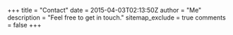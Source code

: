 +++
title = "Contact"
date = 2015-04-03T02:13:50Z
author = "Me"
description = "Feel free to get in touch."
sitemap_exclude = true
comments = false
+++
